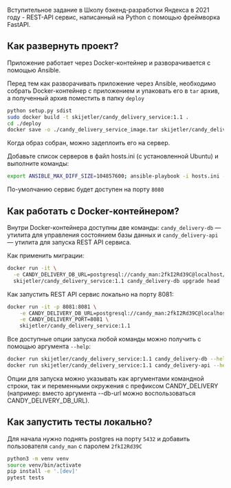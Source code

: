 Вступительное задание в Школу бэкенд-разработки Яндекса в 2021 году - REST-API сервис, написанный на Python с помощью фреймворка FastAPI.

Как развернуть проект?
--------
Приложение работает через Docker-контейнер и разворачивается с помощью Ansible.

Перед тем как разворачивать приложение через Ansible, необходимо собрать Docker-контейнер с приложением и упаковать его в `tar` архив, а полученный архив поместить в папку `deploy`
```bash
python setup.py sdist
sudo docker build -t skijetler/candy_delivery_service:1.1 .
cd ./deploy
docker save -o ./candy_delivery_service_image.tar skijetler/candy_delivery_service:1.1
```
Когда образ собран, можно задеплоить его на сервер.

Добавьте список серверов в файл hosts.ini (с установленной Ubuntu) и выполните команды:
```bash
export ANSIBLE_MAX_DIFF_SIZE=104857600; ansible-playbook -i hosts.ini --user=root deploy.yaml
```
По-умолчанию сервис будет доступен на порту `8080`

Как работать с Docker-контейнером?
--------
Внутри Docker-контейнера доступны две команды: `candy_delivery-db` — утилита для управления состоянием базы данных и `candy_delivery-api` — утилита для запуска REST API сервиса.

Как применить миграции:
```bash
docker run -it \
  -e CANDY_DELIVERY_DB_URL=postgresql://candy_man:2fkI2Rd39C@localhost/candy_service \
  skijetler/candy_delivery_service:1.1 candy_delivery-db upgrade head
```
Как запустить REST API сервис локально на порту 8081:
```bash
docker run -it -p 8081:8081 \
    -e CANDY_DELIVERY_DB_URL=postgresql://candy_man:2fkI2Rd39C@localhost/candy_service \
    -e CANDY_DELIVERY_PORT=8081 \
    skijetler/candy_delivery_service:1.1
```
Все доступные опции запуска любой команды можно получить с помощью аргумента `--help`:
```bash
docker run skijetler/candy_delivery_service:1.1 candy_delivery-db --help
docker run skijetler/candy_delivery_service:1.1 candy_delivery-api --help
```
Опции для запуска можно указывать как аргументами командной строки, так и переменными окружения с префиксом CANDY_DELIVERY (например: вместо аргумента --db-url можно воспользоваться CANDY_DELIVERY_DB_URL).

Как запустить тесты локально?
--------
Для начала нужно поднять postgres на порту `5432` и добавить пользователя `candy_man` с паролем `2fkI2Rd39C`
```bash
python3 -m venv venv
source venv/bin/activate
pip install -e '.[dev]'
pytest tests
```
